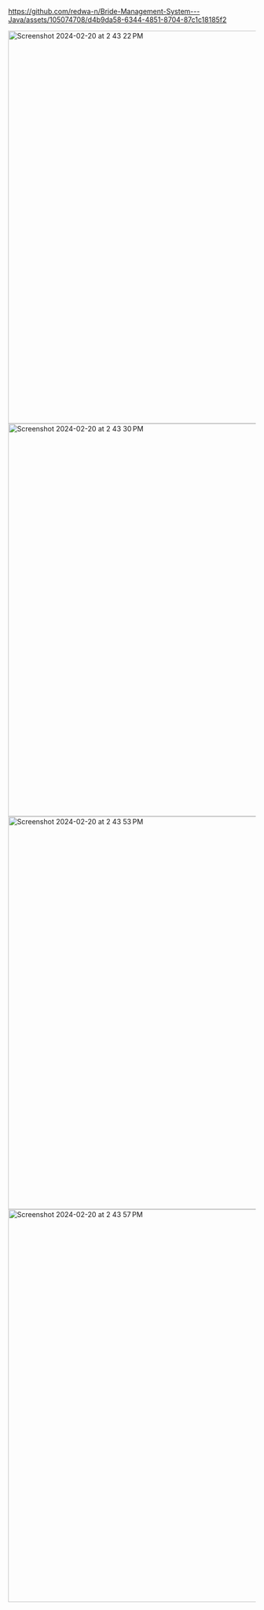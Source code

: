 
https://github.com/redwa-n/Bride-Management-System---Java/assets/105074708/d4b9da58-6344-4851-8704-87c1c18185f2

<img width="800" alt="Screenshot 2024-02-20 at 2 43 22 PM" src="https://github.com/redwa-n/Bride-Management-System---Java/assets/105074708/58102125-8c3a-4148-9234-9b2abb3bd6dc">
<img width="800" alt="Screenshot 2024-02-20 at 2 43 30 PM" src="https://github.com/redwa-n/Bride-Management-System---Java/assets/105074708/c480fff3-c0c8-433a-9b0b-679717106a39">
<img width="800" alt="Screenshot 2024-02-20 at 2 43 53 PM" src="https://github.com/redwa-n/Bride-Management-System---Java/assets/105074708/52e7de4c-75ec-4413-9d1e-798531581f28">
<img width="800" alt="Screenshot 2024-02-20 at 2 43 57 PM" src="https://github.com/redwa-n/Bride-Management-System---Java/assets/105074708/d37b33e2-bc97-4837-9109-cf53721995c3">
